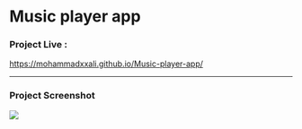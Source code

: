 # Music player app

### Project Live :
https://mohammadxxali.github.io/Music-player-app/



--------

### Project Screenshot
![](https://github.com/mohammadxxali/Music-player-app/blob/main/Screenshot.png)
